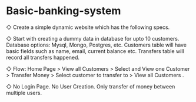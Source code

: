 # Basic-banking-system
 
<p>
◇ Create a simple dynamic website which has the following specs. 

◇ Start with creating a dummy data in database for upto 10 customers. Database options: Mysql, Mongo, Postgres, etc. Customers table will have basic fields such as name, email, current balance etc. Transfers table will record all transfers happened.

◇ Flow: Home Page > View all Customers > Select and View one Customer > Transfer Money > Select customer to transfer to > View all Customers . 

◇ No Login Page. No User Creation. Only transfer of money between multiple users.</p>
